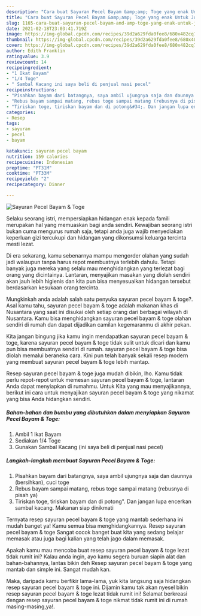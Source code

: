 ```yaml
---
description: "Cara buat Sayuran Pecel Bayam &amp;amp; Toge yang enak Untuk Jualan"
title: "Cara buat Sayuran Pecel Bayam &amp;amp; Toge yang enak Untuk Jualan"
slug: 1165-cara-buat-sayuran-pecel-bayam-and-amp-toge-yang-enak-untuk-jualan
date: 2021-02-18T23:03:41.719Z
image: https://img-global.cpcdn.com/recipes/39d2a629fda0fee8/680x482cq70/sayuran-pecel-bayam-toge-foto-resep-utama.jpg
thumbnail: https://img-global.cpcdn.com/recipes/39d2a629fda0fee8/680x482cq70/sayuran-pecel-bayam-toge-foto-resep-utama.jpg
cover: https://img-global.cpcdn.com/recipes/39d2a629fda0fee8/680x482cq70/sayuran-pecel-bayam-toge-foto-resep-utama.jpg
author: Edith Franklin
ratingvalue: 3.9
reviewcount: 14
recipeingredient:
- "1 Ikat Bayam"
- "1/4 Toge"
- " Sambal Kacang ini saya beli di penjual nasi pecel"
recipeinstructions:
- "Pisahkan bayam dari batangnya, saya ambil ujungnya saja dan daunnya (bersihkan), cuci toge"
- "Rebus bayam sampai matang, rebus toge sampai matang (rebusnya di pisah ya)"
- "Tiriskan toge, tiriskan bayam dan di potong&#34;. Dan jangan lupa encerkan sambal kacang. Makanan siap dinikmati"
categories:
- Resep
tags:
- sayuran
- pecel
- bayam

katakunci: sayuran pecel bayam 
nutrition: 159 calories
recipecuisine: Indonesian
preptime: "PT31M"
cooktime: "PT33M"
recipeyield: "2"
recipecategory: Dinner

---
```



![Sayuran Pecel Bayam &amp; Toge](https://img-global.cpcdn.com/recipes/39d2a629fda0fee8/680x482cq70/sayuran-pecel-bayam-toge-foto-resep-utama.jpg)

Selaku seorang istri, mempersiapkan hidangan enak kepada famili merupakan hal yang memuaskan bagi anda sendiri. Kewajiban seorang istri bukan cuma mengurus rumah saja, tetapi anda juga wajib menyediakan keperluan gizi tercukupi dan hidangan yang dikonsumsi keluarga tercinta mesti lezat.

Di era  sekarang, kamu sebenarnya mampu mengorder olahan yang sudah jadi walaupun tanpa harus repot membuatnya terlebih dahulu. Tetapi banyak juga mereka yang selalu mau menghidangkan yang terlezat bagi orang yang dicintainya. Lantaran, menyajikan masakan yang diolah sendiri akan jauh lebih higienis dan kita pun bisa menyesuaikan hidangan tersebut berdasarkan kesukaan orang tercinta. 



Mungkinkah anda adalah salah satu penyuka sayuran pecel bayam &amp; toge?. Asal kamu tahu, sayuran pecel bayam &amp; toge adalah makanan khas di Nusantara yang saat ini disukai oleh setiap orang dari berbagai wilayah di Nusantara. Kamu bisa menghidangkan sayuran pecel bayam &amp; toge olahan sendiri di rumah dan dapat dijadikan camilan kegemaranmu di akhir pekan.

Kita jangan bingung jika kamu ingin mendapatkan sayuran pecel bayam &amp; toge, karena sayuran pecel bayam &amp; toge tidak sulit untuk dicari dan kamu pun bisa membuatnya sendiri di rumah. sayuran pecel bayam &amp; toge bisa diolah memalui beraneka cara. Kini pun telah banyak sekali resep modern yang membuat sayuran pecel bayam &amp; toge lebih mantap.

Resep sayuran pecel bayam &amp; toge juga mudah dibikin, lho. Kamu tidak perlu repot-repot untuk memesan sayuran pecel bayam &amp; toge, lantaran Anda dapat menyiapkan di rumahmu. Untuk Kita yang mau menyajikannya, berikut ini cara untuk menyajikan sayuran pecel bayam &amp; toge yang nikamat yang bisa Anda hidangkan sendiri.

<!--inarticleads1-->

##### Bahan-bahan dan bumbu yang dibutuhkan dalam menyiapkan Sayuran Pecel Bayam &amp; Toge:

1. Ambil 1 Ikat Bayam
1. Sediakan 1/4 Toge
1. Gunakan  Sambal Kacang (ini saya beli di penjual nasi pecel)




<!--inarticleads2-->

##### Langkah-langkah membuat Sayuran Pecel Bayam &amp; Toge:

1. Pisahkan bayam dari batangnya, saya ambil ujungnya saja dan daunnya (bersihkan), cuci toge
1. Rebus bayam sampai matang, rebus toge sampai matang (rebusnya di pisah ya)
1. Tiriskan toge, tiriskan bayam dan di potong&#34;. Dan jangan lupa encerkan sambal kacang. Makanan siap dinikmati




Ternyata resep sayuran pecel bayam &amp; toge yang mantab sederhana ini mudah banget ya! Kamu semua bisa menghidangkannya. Resep sayuran pecel bayam &amp; toge Sangat cocok banget buat kita yang sedang belajar memasak atau juga bagi kalian yang telah jago dalam memasak.

Apakah kamu mau mencoba buat resep sayuran pecel bayam &amp; toge lezat tidak rumit ini? Kalau anda ingin, ayo kamu segera buruan siapin alat dan bahan-bahannya, lantas bikin deh Resep sayuran pecel bayam &amp; toge yang mantab dan simple ini. Sangat mudah kan. 

Maka, daripada kamu berfikir lama-lama, yuk kita langsung saja hidangkan resep sayuran pecel bayam &amp; toge ini. Dijamin kamu tak akan nyesel bikin resep sayuran pecel bayam &amp; toge lezat tidak rumit ini! Selamat berkreasi dengan resep sayuran pecel bayam &amp; toge nikmat tidak rumit ini di rumah masing-masing,ya!.

